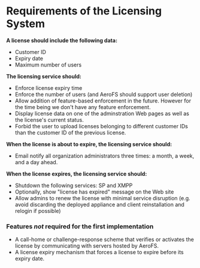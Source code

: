 # Requirements of the Licensing System

**A license should include the following data:**

- Customer ID
- Expiry date
- Maximum number of users

**The licensing service should:**

- Enforce license expiry time
- Enforce the number of users (and AeroFS should support user deletion)
- Allow addition of feature-based enforcement in the future. However for the time being we don't have any feature enforcement.
- Display license data on one of the adminstration Web pages as well as the license's current status.
- Forbid the user to upload licenses belonging to different customer IDs than the customer ID of the previous license.

**When the license is about to expire, the licensing service should:**

- Email notify all organization administrators three times: a month, a week, and a day ahead.

**When the license expires, the licensing service should:**

- Shutdown the following services: SP and XMPP
- Optionally, show "license has expired" message on the Web site
- Allow admins to renew the license with minimal service disruption (e.g. avoid discarding the deployed appliance and client reinstallation and relogin if possible)

### Features _not_ required for the first implementation

- A call-home or challenge-response scheme that verifies or activates the license by communicating with servers hosted by AeroFS.
- A license expiry mechanism that forces a license to expire before its expiry date.


